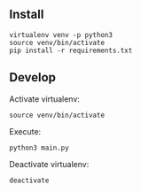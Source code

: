 ## Install

```
virtualenv venv -p python3
source venv/bin/activate
pip install -r requirements.txt
```

## Develop

Activate virtualenv:
```
source venv/bin/activate
```

Execute:
```
python3 main.py
```

Deactivate virtualenv:
```
deactivate
```
